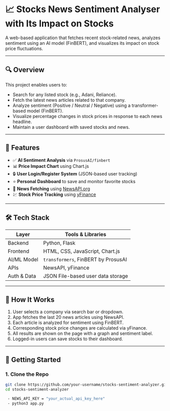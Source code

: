 # 📈 Stocks News Sentiment Analyser with Its Impact on Stocks

A web-based application that fetches recent stock-related news, analyzes sentiment using an AI model (FinBERT), and visualizes its impact on stock price fluctuations.

---

## 🔍 Overview

This project enables users to:
- Search for any listed stock (e.g., Adani, Reliance).
- Fetch the latest news articles related to that company.
- Analyze sentiment (Positive / Neutral / Negative) using a transformer-based model (FinBERT).
- Visualize percentage changes in stock prices in response to each news headline.
- Maintain a user dashboard with saved stocks and news.

---

## 🧠 Features

- ✅ **AI Sentiment Analysis** via `ProsusAI/finbert`
- 📊 **Price Impact Chart** using Chart.js
- 🔒 **User Login/Register System** (JSON-based user tracking)
- ⭐ **Personal Dashboard** to save and monitor favorite stocks
- 📰 **News Fetching** using [NewsAPI.org](https://newsapi.org/)
- 💹 **Stock Price Tracking** using [yFinance](https://pypi.org/project/yfinance/)

---

## 🛠️ Tech Stack

| Layer        | Tools & Libraries                      |
|--------------|----------------------------------------|
| Backend      | Python, Flask                          |
| Frontend     | HTML, CSS, JavaScript, Chart.js        |
| AI/ML Model  | `transformers`, FinBERT by ProsusAI     |
| APIs         | NewsAPI, yFinance                      |
| Auth & Data  | JSON File-based user data storage      |

---

## 🧪 How It Works

1. User selects a company via search bar or dropdown.
2. App fetches the last 20 news articles using NewsAPI.
3. Each article is analyzed for sentiment using FinBERT.
4. Corresponding stock price changes are calculated via yFinance.
5. All results are shown on the page with a graph and sentiment label.
6. Logged-in users can save stocks to their dashboard.

---

## 🚀 Getting Started

### 1. Clone the Repo

```bash
git clone https://github.com/your-username/stocks-sentiment-analyzer.git
cd stocks-sentiment-analyzer

 - NEWS_API_KEY = "your_actual_api_key_here"
 - python3 app.py


